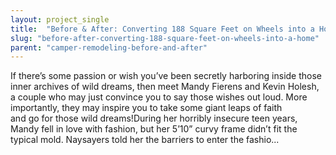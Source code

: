 ```yaml
---
layout: project_single
title:  "Before & After: Converting 188 Square Feet on Wheels into a Home"
slug: "before-after-converting-188-square-feet-on-wheels-into-a-home"
parent: "camper-remodeling-before-and-after"
---
```

If there’s some passion or wish you’ve been secretly harboring inside those inner archives of wild dreams, then meet Mandy Fierens and Kevin Holesh, a couple who may just convince you to say those wishes out loud. More importantly, they may inspire you to take some giant leaps of faith and go for those wild dreams!During her horribly insecure teen years, Mandy fell in love with fashion, but her 5’10” curvy frame didn’t fit the typical mold. Naysayers told her the barriers to enter the fashio...